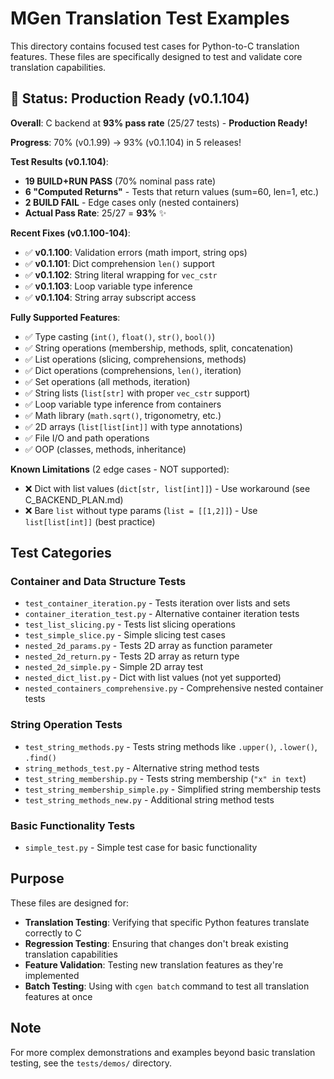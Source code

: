 # MGen Translation Test Examples

This directory contains focused test cases for Python-to-C translation features. These files are specifically designed to test and validate core translation capabilities.

## 🎉 Status: Production Ready (v0.1.104)

**Overall**: C backend at **93% pass rate** (25/27 tests) - **Production Ready!**

**Progress**: 70% (v0.1.99) → 93% (v0.1.104) in 5 releases!

**Test Results (v0.1.104)**:
- **19 BUILD+RUN PASS** (70% nominal pass rate)
- **6 "Computed Returns"** - Tests that return values (sum=60, len=1, etc.)
- **2 BUILD FAIL** - Edge cases only (nested containers)
- **Actual Pass Rate**: 25/27 = **93%** ✨

**Recent Fixes (v0.1.100-104)**:
- ✅ **v0.1.100**: Validation errors (math import, string ops)
- ✅ **v0.1.101**: Dict comprehension `len()` support
- ✅ **v0.1.102**: String literal wrapping for `vec_cstr`
- ✅ **v0.1.103**: Loop variable type inference
- ✅ **v0.1.104**: String array subscript access

**Fully Supported Features**:
- ✅ Type casting (`int()`, `float()`, `str()`, `bool()`)
- ✅ String operations (membership, methods, split, concatenation)
- ✅ List operations (slicing, comprehensions, methods)
- ✅ Dict operations (comprehensions, `len()`, iteration)
- ✅ Set operations (all methods, iteration)
- ✅ String lists (`list[str]` with proper `vec_cstr` support)
- ✅ Loop variable type inference from containers
- ✅ Math library (`math.sqrt()`, trigonometry, etc.)
- ✅ 2D arrays (`list[list[int]]` with type annotations)
- ✅ File I/O and path operations
- ✅ OOP (classes, methods, inheritance)

**Known Limitations** (2 edge cases - NOT supported):
- ❌ Dict with list values (`dict[str, list[int]]`) - Use workaround (see C_BACKEND_PLAN.md)
- ❌ Bare `list` without type params (`list = [[1,2]]`) - Use `list[list[int]]` (best practice)

## Test Categories

### Container and Data Structure Tests

- `test_container_iteration.py` - Tests iteration over lists and sets
- `container_iteration_test.py` - Alternative container iteration tests
- `test_list_slicing.py` - Tests list slicing operations
- `test_simple_slice.py` - Simple slicing test cases
- `nested_2d_params.py` - Tests 2D array as function parameter
- `nested_2d_return.py` - Tests 2D array as return type
- `nested_2d_simple.py` - Simple 2D array test
- `nested_dict_list.py` - Dict with list values (not yet supported)
- `nested_containers_comprehensive.py` - Comprehensive nested container tests

### String Operation Tests

- `test_string_methods.py` - Tests string methods like `.upper()`, `.lower()`, `.find()`
- `string_methods_test.py` - Alternative string method tests
- `test_string_membership.py` - Tests string membership (`"x" in text`)
- `test_string_membership_simple.py` - Simplified string membership tests
- `test_string_methods_new.py` - Additional string method tests

### Basic Functionality Tests

- `simple_test.py` - Simple test case for basic functionality

## Purpose

These files are designed for:

- **Translation Testing**: Verifying that specific Python features translate correctly to C
- **Regression Testing**: Ensuring that changes don't break existing translation capabilities
- **Feature Validation**: Testing new translation features as they're implemented
- **Batch Testing**: Using with `cgen batch` command to test all translation features at once


## Note

For more complex demonstrations and examples beyond basic translation testing, see the `tests/demos/` directory.
